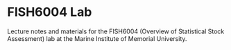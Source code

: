 # FISH6004 Lab
Lecture notes and materials for the FISH6004 (Overview of Statistical Stock Assessment) lab at the Marine Institute of Memorial University. 
